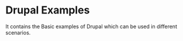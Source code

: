 # Drupal Examples

It contains the Basic examples of Drupal which can be used in different scenarios.
